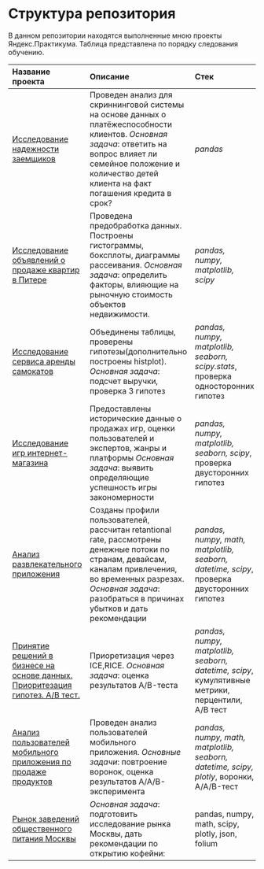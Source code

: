 # Структура репозитория
В данном репозитории находятся выполненные мною проекты Яндекс.Практикума. Таблица представлена по порядку следования обучению.

| **Название проекта**                            | **Описание**        | **Стек**     |
|:------------------------------------------------| :-------------------|:--------------------------------|
| [Исследование надежности заемщиков](https://github.com/katerinabazh/yandex_practicum_data_analyst/tree/master/Исследование%20надежности%20заемщиков)| Проведен анализ для скриннинговой системы на основе данных о платёжеспособности клиентов.  _Основная задача_: ответить на вопрос влияет ли семейное положение и количество детей клиента на факт погашения кредита в срок? | *pandas*|
| [Исследование объявлений о продаже квартир в Питере](https://github.com/katerinabazh/yandex_practicum_data_analyst/tree/master/Исследование%20объявлений%20о%20продаже%20квартир%20в%20Питере)| Проведена предобработка данных. Построены гистограммы, боксплоты, диаграммы рассеивания.  _Основная задача_: определить факторы, влияющие на рыночную стоимость объектов недвижимости. | *pandas, numpy, matplotlib, scipy*|
| [Исследование сервиса аренды самокатов](https://github.com/katerinabazh/yandex_practicum_data_analyst/tree/master/Исследование%20сервиса%20аренды%20самокатов) | Объединены таблицы, проверены гипотезы(дополнительно построены histplot). _Основная задача_: подсчет выручки, проверка 3 гипотез | *pandas, numpy, matplotlib, seaborn, scipy.stats*, проверка односторонних гипотез|
| [Исследование игр интернет-магазина](https://github.com/katerinabazh/yandex_practicum_data_analyst/tree/master/Исследование%20игр%20интернет-магазина) | Предоставлены исторические данные о продажах игр, оценки пользователей и экспертов, жанры и платформы _Основная задача_: выявить определяющие успешность игры закономерности | *pandas, numpy, matplotlib, seaborn, scipy*, проверка двусторонних гипотез |
| [Анализ развлекательного приложения](https://github.com/katerinabazh/yandex_practicum_data_analyst/tree/master/Анализ%20развлекательного%20приложения) | Созданы профили пользователей, рассчитан retantional rate, рассмотрены денежные потоки по странам, девайсам, каналам привлечения, во временных разрезах. _Основная задача_: разобраться в причинах убытков и дать рекомендации  | *pandas, numpy, math, matplotlib, seaborn, datetime, scipy*, проверка двусторонних гипотез |
| [Принятие решений в бизнесе на основе данных. Приоритезация гипотез. A/B тест.](https://github.com/katerinabazh/yandex_practicum_data_analyst/tree/master/Принятие%20решений%20в%20бизнесе%20на%20основе%20данных.%20Приоритезация%20гипотез.%20AB%20тест.) | Приоретизация через ICE,RICE. _Основная задача_: оценка результатов A/B-теста | *pandas, numpy, matplotlib, seaborn, datetime, scipy*, кумулятивные метрики, перцентили, A/B тест |
| [Анализ пользователей мобильного приложения по продаже продуктов](https://github.com/katerinabazh/yandex_practicum_data_analyst/tree/master/Анализ%20пользователей%20мобильного%20приложения%20по%20продаже%20продуктов) | Проведен анализ пользователей мобильного приложения. _Основные задачи_: повтроение воронок, оценка результатов A/A/B-эксперимента | *pandas, numpy, math, matplotlib, seaborn, datetime, scipy, plotly*, воронки, A/A/B-тест|
|[Рынок заведений общественного питания Москвы](https://github.com/katerinabazh/yandex_practicum_data_analyst/tree/master/Рынок%20заведений%20общественного%20питания%20Москвы)| _Основная задача_: подготовить исследование рынка Москвы, дать рекомендации по открытию кофейни:|pandas, numpy, math, scipy, plotly, json, folium
